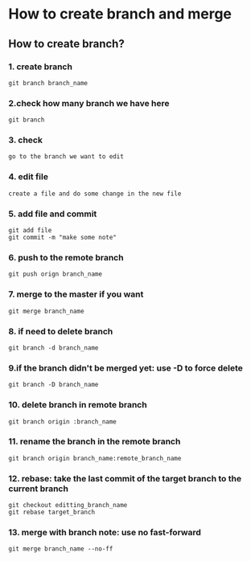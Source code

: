 # How to create branch and merge
## How to create branch?
### 1. create branch
    git branch branch_name
### 2.check how many branch we have here
    git branch
### 3. check 
    go to the branch we want to edit
### 4. edit file
    create a file and do some change in the new file
### 5. add file and commit 
    git add file
    git commit -m "make some note"
### 6. push to the remote branch
    git push orign branch_name
### 7. merge to the master if you want
    git merge branch_name
### 8. if need to delete branch
    git branch -d branch_name
### 9.if the branch didn't be merged yet: use -D to force delete
    git branch -D branch_name
### 10. delete branch in remote branch
    git branch origin :branch_name
### 11. rename the branch in the remote branch
    git branch origin branch_name:remote_branch_name
### 12. rebase: take the last commit of the target branch to the current branch
    git checkout editting_branch_name
    git rebase target_branch 
### 13. merge with branch note: use no fast-forward
    git merge branch_name --no-ff
